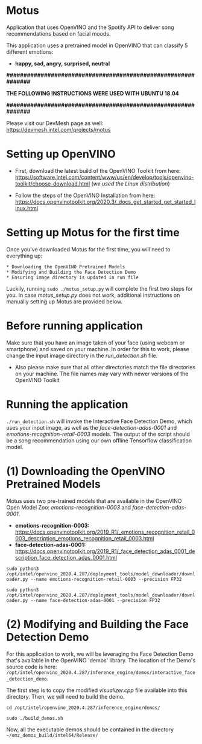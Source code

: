 # Motus

Application that uses OpenVINO and the Spotify API to deliver song recommendations based on facial moods. 

This application uses a pretrained model in OpenVINO that can classify 5 different emotions: 

* **happy, sad, angry, surprised, neutral**

**##############################################################**

**THE FOLLOWING INSTRUCTIONS WERE USED WITH UBUNTU 18.04**

**##############################################################**

Please visit our DevMesh page as well: https://devmesh.intel.com/projects/motus


# Setting up OpenVINO

* First, download the latest build of the OpenVINO Toolkit from here: https://software.intel.com/content/www/us/en/develop/tools/openvino-toolkit/choose-download.html (*we used the Linux distribution*)



* Follow the steps of the OpenVINO Installation from here: https://docs.openvinotoolkit.org/2020.3/_docs_get_started_get_started_linux.html

# Setting up Motus for the first time

Once you've downloaded Motus for the first time, you will need to everything up:

	* Downloading the OpenVINO Pretrained Models
	* Modifying and Building the Face Detection Demo
	* Ensuring image directory is updated in run file

Luckily, running `sudo ./motus_setup.py` will complete the first two steps for you. In case *motus_setup.py* does not work, additional instructions on manually setting up Motus are provided below.

# Before running application

Make sure that you have an image taken of your face (using webcam or smartphone) and saved on your machine. In order for this to work, please change the input image directory in the *run_detection.sh* file.

* Also please make sure that all other directories match the file directories on your machine. The file names may vary with newer versions of the OpenVINO Toolkit

# Running the application

`./run_detection.sh` will invoke the Interactive Face Detection Demo, which uses your input image, as well as the *face-detection-adas-0001* and *emotions-recognition-retail-0003* models. The output of the
script should be a song recommendation using our own offline Tensorflow classification model.

# (1) Downloading the OpenVINO Pretrained Models

Motus uses two pre-trained models that are available in the OpenVINO Open Model Zoo: *emotions-recognition-0003* and *face-detection-adas-0001*.

* **emotions-recognition-0003:** https://docs.openvinotoolkit.org/2019_R1/_emotions_recognition_retail_0003_description_emotions_recognition_retail_0003.html
* **face-detection-adas-0001:** https://docs.openvinotoolkit.org/2019_R1/_face_detection_adas_0001_description_face_detection_adas_0001.html

`sudo python3 /opt/intel/openvino_2020.4.287/deployment_tools/model_downloader/downloader.py --name emotions-recognition-retail-0003 --precision FP32`

`sudo python3 /opt/intel/openvino_2020.4.287/deployment_tools/model_downloader/downloader.py --name face-detection-adas-0001 --precision FP32`

# (2) Modifying and Building the Face Detection Demo 

For this application to work, we will be leveraging the Face Detection Demo that's available in the OpenVINO 'demos' library. The location of the Demo's source code is here: `/opt/intel/openvino_2020.4.287/inference_engine/demos/interactive_face_detection_demo`.

The first step is to copy the modified *visualizer.cpp* file available into this directory. Then, we will need to build the demo.

`cd /opt/intel/openvino_2020.4.287/inference_engine/demos/`

`sudo ./build_demos.sh`

Now, all the executable demos should be contained in the directory `~/omz_demos_build/intel64/Release/`
